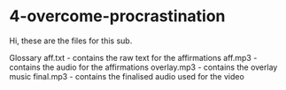 # 4-overcome-procrastination

Hi, these are the files for this sub.

Glossary
aff.txt - contains the raw text for the affirmations
aff.mp3 - contains the audio for the affirmations
overlay.mp3 - contains the overlay music
final.mp3 - contains the finalised audio used for the video
